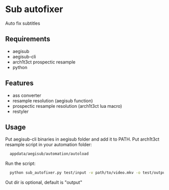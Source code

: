 # Sub autofixer

Auto fix subtitles

## Requirements

- aegisub
- aegisub-cli
- arch1t3ct prospectic resample
- python

## Features

- ass converter
- resample resolution (aegisub function)
- prospectic resample resolution (arch1t3ct lua macro)
- restyler

## Usage

Put aegisub-cli binaries in aegisub folder and add it to PATH.
Put arch1t3ct resample script in your automation folder:

```bash
  appdata/aegisub/automation/autoload
```

Run the script:

```bash
  python sub_autofixer.py test/input -v path/to/video.mkv -o test/output
```

Out dir is optional, default is "output"
